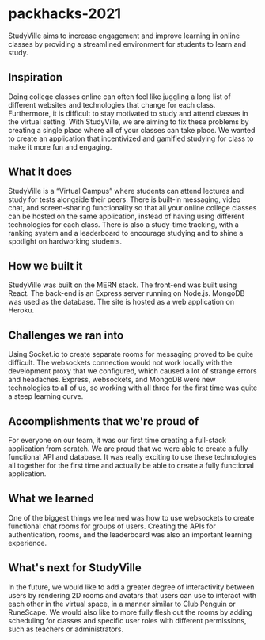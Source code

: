 # packhacks-2021

StudyVille aims to increase engagement and improve learning in online classes by providing a streamlined environment for students to learn and study.

## Inspiration

Doing college classes online can often feel like juggling a long list of different websites and technologies that change for each class. Furthermore, it is difficult to stay motivated to study and attend classes in the virtual setting. With StudyVille, we are aiming to fix these problems by creating a single place where all of your classes can take place. We wanted to create an application that incentivized and gamified studying for class to make it more fun and engaging.

## What it does

StudyVille is a “Virtual Campus” where students can attend lectures and study for tests alongside their peers. There is built-in messaging, video chat, and screen-sharing functionality so that all your online college classes can be hosted on the same application, instead of having using different technologies for each class. There is also a study-time tracking, with a ranking system and a leaderboard to encourage studying and to shine a spotlight on hardworking students.

## How we built it

StudyVille was built on the MERN stack. The front-end was built using React. The back-end is an Express server running on Node.js. MongoDB was used as the database. The site is hosted as a web application on Heroku.

## Challenges we ran into

Using Socket.io to create separate rooms for messaging proved to be quite difficult. The websockets connection would not work locally with the development proxy that we configured, which caused a lot of strange errors and headaches. Express, websockets, and MongoDB were new technologies to all of us, so working with all three for the first time was quite a steep learning curve.

## Accomplishments that we're proud of

For everyone on our team, it was our first time creating a full-stack application from scratch. We are proud that we were able to create a fully functional API and database. It was really exciting to use these technologies all together for the first time and actually be able to create a fully functional application.

## What we learned

One of the biggest things we learned was how to use websockets to create functional chat rooms for groups of users. Creating the APIs for authentication, rooms, and the leaderboard was also an important learning experience.

## What's next for StudyVille

In the future, we would like to add a greater degree of interactivity between users by rendering 2D rooms and avatars that users can use to interact with each other in the virtual space, in a manner similar to Club Penguin or RuneScape. We would also like to more fully flesh out the rooms by adding scheduling for classes and specific user roles with different permissions, such as teachers or administrators.
